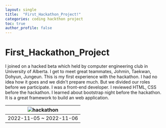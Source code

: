 ```yaml
---
layout: single
title:  "First_Hackathon_Project!"
categories: coding hackthon project
toc: true
author_profile: false
---
```

# First_Hackathon_Project

I joined on a hacked beta which held by computer engineering club in University of Alberta. I get to meet great teammates, Johmin, Taekwan, Dohyun, Jungeun. This is my first experience with the hackathon. I had no idea how it goes and we didn't prepare much. But we divided our roles before we participate. I was a front-end developer. I reviewed HTML, CSS before the hackathon. I learned about bootstrap night before the hackathon. It is a great framework to build an web application. 

| ![hackathon](yongbin4.github.io/assets/images/IMG_6194.JPG) | 
|:--:| 
| 2022-11-05 ~ 2022-11-06|
